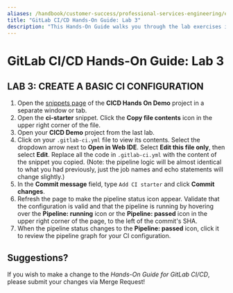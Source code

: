 ```yaml
---
aliases: /handbook/customer-success/professional-services-engineering/education-services/gitlabcicdhandsonlab3.html
title: "GitLab CI/CD Hands-On Guide: Lab 3"
description: "This Hands-On Guide walks you through the lab exercises in the GitLab CI/CD course."
---
```


# GitLab CI/CD Hands-On Guide: Lab 3


## LAB 3: CREATE A BASIC CI CONFIGURATION

1. Open the [snippets page](https://ilt.gitlabtraining.cloud/professional-services-classes/gitlab-ci-cd/gitlab-cicd-hands-on-demo/-/snippets) of the **CICD Hands On Demo** project in a separate window or tab.
1. Open the **ci-starter** snippet. Click the **Copy file contents** icon in the upper right corner of the file.
1. Open your **CICD Demo** project from the last lab.
1. Click on your `.gitlab-ci.yml` file to view its contents. Select the dropdown arrow next to **Open in Web IDE**. Select **Edit this file only**, then select **Edit**. Replace all the code in `.gitlab-ci.yml` with the content of the snippet you copied. (Note: the pipeline logic will be almost identical to what you had previously, just the job names and echo statements will change slightly.)
1. In the **Commit message** field, type `Add CI starter` and click **Commit changes**.
1. Refresh the page to make the pipeline status icon appear. Validate that the configuration is valid and that the pipeline is running by hovering over the **Pipeline: running** icon or the **Pipeline: passed** icon in the upper right corner of the page, to the left of the commit's SHA.
1. When the pipeline status changes to the **Pipeline: passed** icon, click it to review the pipeline graph for your CI configuration.

## Suggestions?

If you wish to make a change to the *Hands-On Guide for GitLab CI/CD*, please submit your changes via Merge Request!
